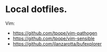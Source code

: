# Local dotfiles.

Vim:

- https://github.com/tpope/vim-pathogen
- https://github.com/tpope/vim-sensible
- https://github.com/jlanzarotta/bufexplorer
